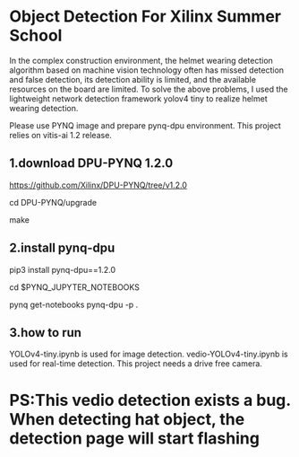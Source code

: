 
# Object Detection For Xilinx Summer School

In the complex construction environment, the helmet wearing detection algorithm based on machine vision technology often has missed detection and false detection, its detection ability is limited, and the available resources on the board are limited. To solve the above problems, I used the lightweight network detection framework yolov4 tiny to realize helmet wearing detection.

Please use PYNQ image and prepare pynq-dpu environment.
This project relies on vitis-ai 1.2 release.

## 1.download DPU-PYNQ 1.2.0 
  https://github.com/Xilinx/DPU-PYNQ/tree/v1.2.0
  
  cd DPU-PYNQ/upgrade
  
  make
  
## 2.install pynq-dpu
  pip3 install pynq-dpu==1.2.0
  
  cd $PYNQ_JUPYTER_NOTEBOOKS
  
  pynq get-notebooks pynq-dpu -p .
  
## 3.how to run
 YOLOv4-tiny.ipynb is used for image detection.
 vedio-YOLOv4-tiny.ipynb is used for real-time detection. This project  needs a drive free camera.

# PS:This vedio detection exists a bug. When detecting hat object, the detection page will start flashing
